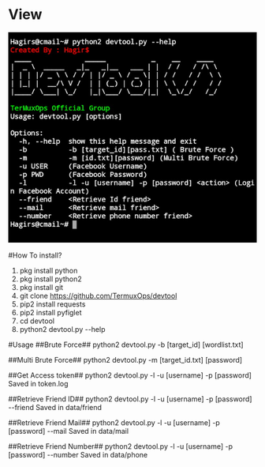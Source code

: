 # View
![front view](Screenshot_2020-07-08-20-26-04-122_com.termux-picsay.jpg)

#How To install?
1. pkg install python
2. pkg install python2
3. pkg install git
4. git clone https://github.com/TermuxOps/devtool
5. pip2 install requests
6. pip2 install pyfiglet
7. cd devtool
8. python2 devtool.py --help

#Usage
##Brute Force##
python2 devtool.py -b [target_id] [wordlist.txt]

##Multi Brute Force##
python2 devtool.py -m [target_id.txt] [password]

##Get Access token##
python2 devtool.py -l -u [username] -p [password]
Saved in token.log

##Retrieve Friend ID##
python2 devtool.py -l -u [username] -p [password] --friend
Saved in data/friend

##Retrieve Friend Mail##
python2 devtool.py -l -u [username] -p [password] --mail
Saved in data/mail

##Retrieve Friend Number##
python2 devtool.py -l -u [username] -p [password] --number
Saved in data/phone



